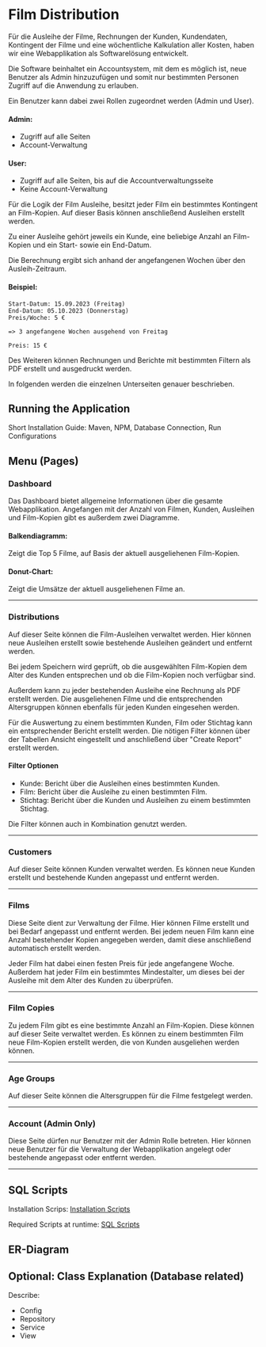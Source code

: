 # Film Distribution

Für die Ausleihe der Filme, Rechnungen der Kunden, Kundendaten, Kontingent der Filme und eine wöchentliche Kalkulation
aller Kosten, haben wir eine Webapplikation als Softwarelösung entwickelt.

Die Software beinhaltet ein Accountsystem, mit dem es möglich ist, neue Benutzer als Admin hinzuzufügen und somit nur
bestimmten Personen Zugriff auf die Anwendung zu erlauben.

Ein Benutzer kann dabei zwei Rollen zugeordnet werden (Admin und User).

#### Admin:

* Zugriff auf alle Seiten
* Account-Verwaltung

#### User:

* Zugriff auf alle Seiten, bis auf die Accountverwaltungsseite
* Keine Account-Verwaltung

Für die Logik der Film Ausleihe, besitzt jeder Film ein bestimmtes Kontingent an Film-Kopien.
Auf dieser Basis können anschließend Ausleihen erstellt werden.

Zu einer Ausleihe gehört jeweils ein Kunde, eine beliebige Anzahl an Film-Kopien und
ein Start- sowie ein End-Datum.

Die Berechnung ergibt sich anhand der angefangenen Wochen über den Ausleih-Zeitraum.

#### Beispiel:

```
Start-Datum: 15.09.2023 (Freitag)
End-Datum: 05.10.2023 (Donnerstag)
Preis/Woche: 5 €

=> 3 angefangene Wochen ausgehend von Freitag

Preis: 15 €
```

Des Weiteren können Rechnungen und Berichte mit bestimmten Filtern als PDF erstellt und ausgedruckt werden.

In folgenden werden die einzelnen Unterseiten genauer beschrieben.


## Running the Application

Short Installation Guide: Maven, NPM, Database Connection, Run Configurations

## Menu (Pages)

### Dashboard

Das Dashboard bietet allgemeine Informationen über die gesamte Webapplikation.
Angefangen mit der Anzahl von Filmen, Kunden, Ausleihen und Film-Kopien gibt es außerdem zwei Diagramme.

#### Balkendiagramm:

Zeigt die Top 5 Filme, auf Basis der aktuell ausgeliehenen Film-Kopien.

#### Donut-Chart:

Zeigt die Umsätze der aktuell ausgeliehenen Filme an.

___
### Distributions

Auf dieser Seite können die Film-Ausleihen verwaltet werden.
Hier können neue Ausleihen erstellt sowie bestehende Ausleihen geändert und entfernt werden.

Bei jedem Speichern wird geprüft, ob die ausgewählten Film-Kopien dem Alter des Kunden entsprechen
und ob die Film-Kopien noch verfügbar sind.

Außerdem kann zu jeder bestehenden Ausleihe eine Rechnung als PDF erstellt werden.
Die ausgeliehenen Filme und die entsprechenden Altersgruppen können ebenfalls für jeden Kunden eingesehen werden.

Für die Auswertung zu einem bestimmten Kunden, Film oder Stichtag kann ein entsprechender Bericht erstellt werden.
Die nötigen Filter können über der Tabellen Ansicht eingestellt und anschließend über "Create Report" erstellt werden.

#### Filter Optionen

* Kunde: Bericht über die Ausleihen eines bestimmten Kunden.
* Film: Bericht über die Ausleihe zu einen bestimmten Film.
* Stichtag: Bericht über die Kunden und Ausleihen zu einem bestimmten Stichtag.

Die Filter können auch in Kombination genutzt werden.
___
### Customers

Auf dieser Seite können Kunden verwaltet werden.
Es können neue Kunden erstellt und bestehende Kunden angepasst und entfernt werden.

___
### Films

Diese Seite dient zur Verwaltung der Filme. Hier können Filme erstellt und bei Bedarf angepasst und entfernt werden.
Bei jedem neuen Film kann eine Anzahl bestehender Kopien angegeben werden, damit diese anschließend automatisch erstellt
werden.

Jeder Film hat dabei einen festen Preis für jede angefangene Woche.
Außerdem hat jeder Film ein bestimmtes Mindestalter, um dieses bei der Ausleihe mit dem Alter des Kunden zu überprüfen.

___
### Film Copies

Zu jedem Film gibt es eine bestimmte Anzahl an Film-Kopien. Diese können auf dieser Seite verwaltet werden.
Es können zu einem bestimmten Film neue Film-Kopien erstellt werden, die von Kunden ausgeliehen werden können.

___
### Age Groups

Auf dieser Seite können die Altersgruppen für die Filme festgelegt werden.

___
### Account (Admin Only)

Diese Seite dürfen nur Benutzer mit der Admin Rolle betreten.
Hier können neue Benutzer für die Verwaltung der Webapplikation angelegt oder bestehende angepasst oder entfernt werden.

___
## SQL Scripts

Installation Scrips: [Installation Scripts](./doc/sql_installation.md)

Required Scripts at runtime: [SQL Scripts](./doc/sql.md)

## ER-Diagram

## Optional: Class Explanation (Database related)

Describe:

* Config
* Repository
* Service
* View



